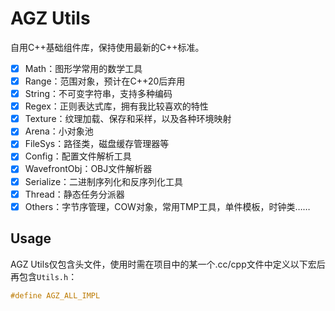 # AGZ Utils

自用C++基础组件库，保持使用最新的C++标准。

- [x] Math：图形学常用的数学工具
- [x] Range：范围对象，预计在C++20后弃用
- [x] String：不可变字符串，支持多种编码
- [x] Regex：正则表达式库，拥有我比较喜欢的特性
- [x] Texture：纹理加载、保存和采样，以及各种环境映射
- [x] Arena：小对象池
- [x] FileSys：路径类，磁盘缓存管理器等
- [x] Config：配置文件解析工具
- [x] WavefrontObj：OBJ文件解析器
- [x] Serialize：二进制序列化和反序列化工具
- [x] Thread：静态任务分派器
- [x] Others：字节序管理，COW对象，常用TMP工具，单件模板，时钟类……

## Usage

AGZ Utils仅包含头文件，使用时需在项目中的某一个.cc/cpp文件中定义以下宏后再包含`Utils.h`：

```cpp
#define AGZ_ALL_IMPL
```

